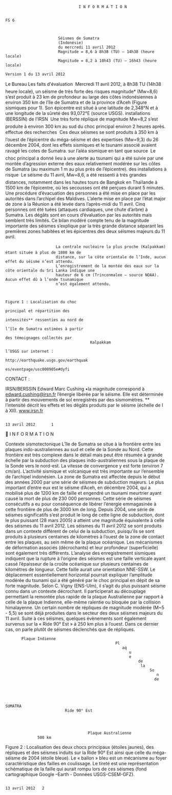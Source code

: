                                     I N F O R M A T I O N

                                                                                                                           FS 6



                           Séismes de Sumatra
                           (Indonésie)
                           du mercredi 11 avril 2012
                           Magnitude = 8,6 à 8h38 (TU) – 14h38 (heure locale)
                           Magnitude = 8,2 à 10h43 (TU) – 16h43 (heure locale)
                                                                                         Version 1 du 13 avril 2012


 Le Bureau                Les faits
 d'évaluation             Mercredi 11 avril 2012, à 8h38 TU (14h38 heure locale), un séisme de très forte
 des risques              magnitude* (Mw=8,6) s’est produit à 23 km de profondeur au large des côtes
                          indonésiennes à environ 350 km de l’île de Sumatra et de la province d’Aceh (Figure
 sismiques pour
                          1). Son épicentre est situé à une latitude de 2,348°N et à une longitude de
 la sûreté des            93,072°E (source USGS).
 installations
 (BERSSIN) de l’IRSN      Une très forte réplique de magnitude Mw=8,2 s’est produite à environ 300 km au
                          sud du choc principal environ 2 heures après.
 effectue
 des recherches           Ces deux séismes se sont produits à 350 km à l’ouest de l’épicentre du méga-séisme
 et des expertises        (Mw=9,3) du 26 décembre 2004, dont les effets sismiques et le tsunami associé avaient
                          ravagé les cotes de Sumatra.
 sur l’aléa sismique
 en tant que source       Le choc principal a donné lieu à une alerte au tsunami qui a été suivie par une montée
 d’agression externe      des eaux relativement modérée sur les côtes de Sumatra (au maximum 1 m au plus près
                          de l’épicentre).
 des installations
 à risque                 Le séisme du 11 avril, Mw=8,6, a été ressenti à très grandes distances, notamment dans
                          les hautes tours de Bangkok en Thaïlande à 1500 km de l’épicentre, où les secousses
                          ont été perçues durant 5 minutes. Une procédure d’évacuation des personnes a été mise
                          en place par les autorités dans l’archipel des Maldives. L’alerte mise en place par l’état
                          major de zone à la Réunion a été levée dans l’après-midi du 11 avril. Cinq personnes ont
                          été tuées (attaques cardiaques, une chute d’arbre) à Sumatra. Les dégâts sont en cours
                          d’évaluation par les autorités mais semblent très limités. Ce bilan modéré compte tenu
                          de la magnitude importante des séismes s’explique par la très grande distance séparant
                          les premières zones habitées et les épicentres des deux séismes majeurs du 11 avril.

                          La centrale nucléaire la plus proche (Kalpakkam) étant située à plus de 1800 km de
                          distance, sur la côte orientale de l’Inde, aucun effet du séisme n’est attendu.
                          L’enregistrement de la montée des eaux sur la côte orientale du Sri Lanka indique une
                          hauteur de 6 cm (Trinconmalee – source NOAA). Aucun effet dû à l’onde tsunamique
                          n’est également attendu.


                                                                                  Figure 1 : Localisation du choc
                                                                                  principal et répartition des
                                                                                  intensités** ressenties au nord de
                                                                                  l’île de Sumatra estimées à partir
                                                                                  des témoignages collectés par
                                         Kalpakkam
                                                                                  l’USGS sur internet :
                                                                                  http://earthquake.usgs.gov/earthquak
                                                                                  es/eventpage/usc000905e#dyfi
CONTACT :

IRSN/BERSSIN
Edward Marc Cushing                                                                  •la magnitude correspond à
edward.cushing@irsn.fr                                                               l’énergie libérée par le séisme.
                                                                                     Elle est déterminée à partir des
                                                                                     mouvements de sol enregistrés
                                                                                     par des sismomètres.
                                                                                     ** l’intensité décrit les effets et
                                                                                     les dégâts produits par le séisme
                                                                                     (échelle de I à XII).
 www.irsn.fr

                                                                                                          13 avril 2012       1
                                             I N F O R M A T I O N

Contexte sismotectonique
L’île de Sumatra se situe à la frontière entre les plaques indo-australiennes au sud et celle de la Sonde au Nord.
Cette frontière est très complexe dans le détail mais peut être résumée à grande échelle par la subduction des
plaques indo-australiennes sous la plaque de la Sonde vers le nord-est. La vitesse de convergence y est forte
(environ 7 cm/an). L’activité sismique et volcanique est très importante sur l’ensemble de l’archipel indonésien.
La zone de Sumatra est affectée depuis le début des années 2000 par une série de séismes de subduction majeurs.
Le plus important d’entre eux est le séisme d’Aceh, en décembre 2004, qui a mobilisé plus de 1200 km de faille et
engendré un tsunami meurtrier ayant causé la mort de plus de 230 000 personnes. Cette série de séismes
consécutifs a eu pour conséquence de libérer l’énergie emmagasinée à cette frontière de plus de 3000 km de long.
Depuis 2004, une série de séismes significatifs s’est produit le long de cette ligne de subduction, dont le plus
puissant (28 mars 2005) a atteint une magnitude équivalente à celle des séismes du 11 avril 2012.
Les séismes du 11 avril 2012 se sont produits dans un contexte différent de celui de la subduction, puisqu’ils se sont
produits à plusieurs centaines de kilomètres à l’ouest de la zone de contact entre les plaques, au sein même de la
plaque océanique. Les mécanismes de déformation associés (décrochants) et leur profondeur (superficielle) sont
également très différents. L’analyse des enregistrement sismiques indiquent que la rupture à l’origine des séismes
est une faille verticale ayant cassé l’épaisseur de la croûte océanique sur plusieurs centaines de kilomètres de
longueur. Cette faille aurait une orientation NNE-SSW. Le déplacement essentiellement horizontal pourrait
expliquer l’amplitude modérée du tsunami qui a été généré par le choc principal en dépit de sa forte magnitude.
Selon C. Vigny (ENS-Ulm), il s’agit du plus puissant séisme connu dans un contexte décrochant. Il participerait au
découplage permettant la remontée plus rapide de la plaque Australienne par rapport à celle de la plaque Indienne,
elle-même ralentie ou bloquée par la collision himalayenne.
Un certain nombre de répliques de magnitude modérée (M~5 - 5,5) se sont déjà produites dans le secteur des deux
séismes majeurs du 11 avril. Suite à ces séismes, quelques évènements sont également survenus sur la « Ride 90°
Est » à 250 km plus à l’ouest. Dans ce dernier cas, on parle plutôt de séismes déclenchés que de répliques.




           Plaque Indienne
                                                    Pl
                                                       aq
                                                          u
                                                          e
                                                              de
                                                               la
                                                                   So
                                                                      n
                                                                     de




                                                                                 SUMATRA
                              Ride 90° Est




                                        Plaque Australienne
                  500 km


Figure 2 : Localisation des deux chocs principaux (étoiles jaunes), des répliques et des séismes induits sur la Ride 90°
Est ainsi que celle du méga-séisme de 2004 (étoile bleue). Le « ballon » bleu est un mécanisme au foyer caractéristique
des failles en coulissage. Le tireté est une représentation schématique de la faille qui aurait rompu lors de ces séismes
(fond cartographique Google –Earth - Données USGS-CSEM-GFZ).




                                                                                                              13 avril 2012   2
